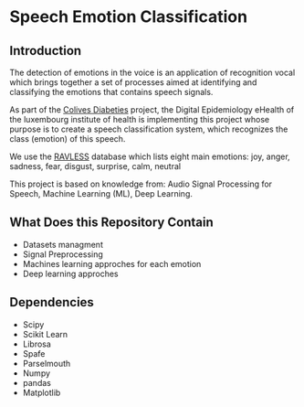 
Speech Emotion Classification
=========================

Introduction
------------


The detection of emotions in the voice is an application of recognition
vocal which brings together a set of processes aimed at identifying and classifying the emotions that
contains speech signals. 

As part of the [Colives Diabeties](https://www.colive-diabetes.org/) project, the Digital Epidemiology eHealth of the luxembourg institute of health is implementing this project whose purpose is to create a speech classification system, which recognizes the class (emotion) of this speech. 
 
We use the [RAVLESS](https://zenodo.org/record/1188976#.XrFuWfk6_z5) database which lists eight main emotions: joy, anger, sadness, fear, disgust, surprise, calm, neutral

  


This project is based on knowledge from: Audio Signal Processing for Speech,
Machine Learning (ML), Deep Learning.

What Does this Repository Contain
--------------------------------------------------

* Datasets managment
* Signal Preprocessing
* Machines learning approches for each emotion
* Deep learning approches
    


Dependencies
------------


* Scipy
* Scikit Learn
* Librosa
* Spafe
* Parselmouth
* Numpy   
* pandas
* Matplotlib



```python

```
